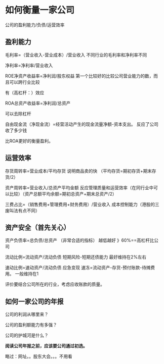 # 如何衡量一家公司

公司的盈利能力/负债/运营效率

## 盈利能力

毛利率=（营业收入-营业成本）/营业收入				不同行业的毛利率和净利率不同

净利率=净利率/营业收入												

ROE净资产收益率=净利润/股东权益						第一个比较好的比较公司营业能力的数，而且可以跨行业比较

有（高杠杆：）效应

ROA总资产收益率=净利润/总资产

可以去除杠杆

自由现金流（净现金流）=经营活动产生的现金流量净额-资本支出。	反应了公司收了多少钱

比ROA更好的衡量盈利。

## 运营效率

存货周转率=营业成本/平均存货			说明商品卖的快   （平均存货=期初存货+期末存货/2）

资产周转率=营业收入/总资产平均金额	反应管理质量和运营效率（在同行业中可以比较）（资产总额平均余额=期初总资产+期末总资产/2）

三费占比=（销售费用+管理费用+财务费用）/营业收入					成本控制能力（港股的三废叫法有点不同）

## 资产安全（首先关心）

资产负债率=总负债/总资产 （非常合适的指标）			越低越好				》60%==高杠杆比公司

流动比例=流动资产/流动负债			短期风险-短期还债能力						最好维持在2%左右

速动比例=速动资产/流动负债			应急变现				速冻=流动资产-存货-预付账款-待摊费用。			一般维持在1

评价要结合公司所在的行业，考虑应收账款的质量。



## 如何一家公司的年报

公司的利润从哪里来？

公司的盈利额能力有多强？

公司的护城河是什么？

**阅读公司年报之前，应该要公司通过初选。**

略过：网址。。股东大会。。。不用看

